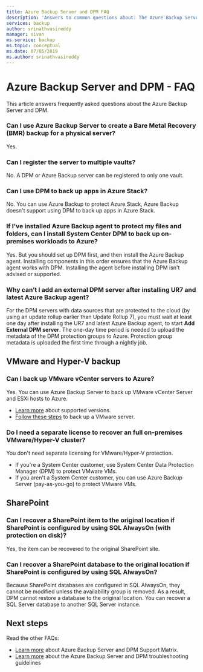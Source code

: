 ```yaml
---
title: Azure Backup Server and DPM FAQ
description: 'Answers to common questions about: The Azure Backup Server and DPM.'
services: backup
author: srinathvasireddy
manager: sivan
ms.service: backup
ms.topic: conceptual
ms.date: 07/05/2019
ms.author: srinathvasireddy
---
```


# Azure Backup Server and DPM - FAQ
This article answers frequently asked questions about the Azure Backup Server and DPM.

### Can I use Azure Backup Server to create a Bare Metal Recovery (BMR) backup for a physical server? <br/>
Yes.

### Can I register the server to multiple vaults?
No. A DPM or Azure Backup server can be registered to only one vault.


### Can I use DPM to back up apps in Azure Stack?
No. You can use Azure Backup to protect Azure Stack, Azure Backup doesn't support using DPM to back up apps in Azure Stack.

### If I've installed Azure Backup agent to protect my files and folders, can I install System Center DPM to back up on-premises workloads to Azure?
Yes. But you should set up DPM first, and then install the Azure Backup agent.  Installing components in this order ensures that the Azure Backup agent works with DPM. Installing the agent before installing DPM isn't advised or supported.

### Why can’t I add an external DPM server after installing UR7 and latest Azure Backup agent?
For the DPM servers with data sources that are protected to the cloud (by using an update rollup earlier than Update Rollup 7), you must wait at least one day after installing the UR7 and latest Azure Backup agent, to start **Add External DPM server**. The one-day time period is needed to upload the metadata of the DPM protection groups to Azure. Protection group metadata is uploaded the first time through a nightly job.

## VMware and Hyper-V backup

### Can I back up VMware vCenter servers to Azure?
Yes. You can use Azure Backup Server to back up VMware vCenter Server and ESXi hosts to Azure.

- [Learn more](backup-mabs-protection-matrix.md) about supported versions.
- [Follow these steps](backup-azure-backup-server-vmware.md) to back up a VMware server.

### Do I need a separate license to recover an full on-premises VMware/Hyper-V cluster?
You don't need separate licensing for VMware/Hyper-V protection.

- If you're a System Center customer, use System Center Data Protection Manager (DPM) to protect VMware VMs.
- If you aren't a System Center customer, you can use Azure Backup Server (pay-as-you-go) to protect VMware VMs.


## SharePoint

### Can I recover a SharePoint item to the original location if SharePoint is configured by using SQL AlwaysOn (with protection on disk)?
Yes, the item can be recovered to the original SharePoint site.

### Can I recover a SharePoint database to the original location if SharePoint is configured by using SQL AlwaysOn?
Because SharePoint databases are configured in SQL AlwaysOn, they cannot be modified unless the availability group is removed. As a result, DPM cannot restore a database to the original location. You can recover a SQL Server database to another SQL Server instance.

## Next steps

Read the other FAQs:

- [Learn more](backup-support-matrix-mabs-dpm.md) about Azure Backup Server and DPM Support Matrix.
- [Learn more](backup-azure-mabs-troubleshoot.md) about the Azure Backup Server and DPM troubleshooting guidelines
